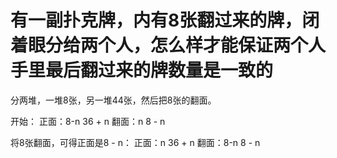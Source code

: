 # 有一副扑克牌，内有8张翻过来的牌，闭着眼分给两个人，怎么样才能保证两个人手里最后翻过来的牌数量是一致的

分两堆，一堆8张，另一堆44张，然后把8张的翻面。

开始：
正面：8-n  36 + n
翻面：n   8 - n

将8张翻面，可得正面是8 - n：
正面：n  36 + n
翻面：8-n   8 - n
